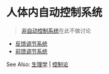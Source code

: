 # 人体内自动控制系统

> [非自动控制系统](非自动控制系统.md)在此不做讨论

- [反馈调节系统](反馈调节系统.md)
- [前馈调节系统](前馈调节系统.md)

See Also: [生理学](生理学.md) | [控制论](控制论.md)
